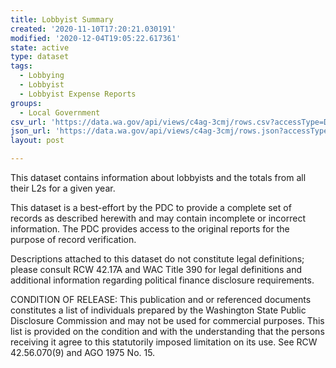 ```yaml
---
title: Lobbyist Summary
created: '2020-11-10T17:20:21.030191'
modified: '2020-12-04T19:05:22.617361'
state: active
type: dataset
tags:
  - Lobbying
  - Lobbyist
  - Lobbyist Expense Reports
groups:
  - Local Government
csv_url: 'https://data.wa.gov/api/views/c4ag-3cmj/rows.csv?accessType=DOWNLOAD'
json_url: 'https://data.wa.gov/api/views/c4ag-3cmj/rows.json?accessType=DOWNLOAD'
layout: post

---
```

This dataset contains information about lobbyists and the totals from all their L2s for a given year.

This dataset is a best-effort by the PDC to provide a complete set of records as described herewith and may contain incomplete or incorrect information. The PDC provides access to the original reports for the purpose of record verification.

Descriptions attached to this dataset do not constitute legal definitions; please consult RCW 42.17A and WAC Title 390 for legal definitions and additional information regarding political finance disclosure requirements.

CONDITION OF RELEASE: This publication and or referenced documents constitutes a list of individuals prepared by the Washington State Public Disclosure Commission and may not be used for commercial purposes. This list is provided on the condition and with the understanding that the persons receiving it agree to this statutorily imposed limitation on its use. See RCW 42.56.070(9) and AGO 1975 No. 15.
